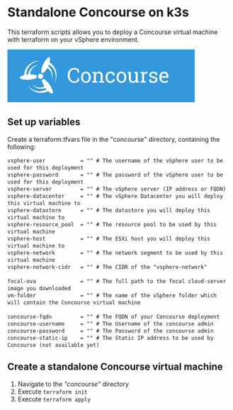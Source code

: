 # Standalone Concourse on k3s
This terraform scripts allows you to deploy a Concourse virtual machine with terraform on your vSphere environment. 

![Alt text](https://github.com/mestredelpino/standalone-vms/blob/main/concourse/concourse.png?raw=true "Concourse")


## Set up variables

Create a terraform.tfvars file in the "concourse" directory, containing the following:

```
vsphere-user           = "" # The username of the vSphere user to be used for this deployment
vsphere-password       = "" # The password of the vSphere user to be used for this deployment
vsphere-server         = "" # The vSphere server (IP address or FQDN)
vsphere-datacenter     = "" # The vSphere Datacenter you will deploy this virtual machine to
vsphere-datastore      = "" # The datastore you will deploy this virtual machine to
vsphere-resource_pool  = "" # The resource pool to be used by this virtual machine
vsphere-host           = "" # The ESXi host you will deploy this virtual machine to
vsphere-network        = "" # The network segment to be used by this virtual machine
vsphere-network-cidr   = "" # The CIDR of the "vsphere-network"

focal-ova              = "" # The full path to the focal cloud-server image you downloaded
vm-folder              = "" # The name of the vSphere folder which will contain the Concourse virtual machine

concourse-fqdn         = "" # The FQDN of your Concourse deployment
concourse-username     = "" # The Username of the concourse admin
concourse-password     = "" # The Password of the concourse admin
concourse-static-ip    = "" # The Static IP address to be used by Concourse (not available yet)

```

## Create a standalone Concourse virtual machine

1. Navigate to the *"concourse"* directory
2. Execute `terraform init`
3. Execute `terraform apply`
